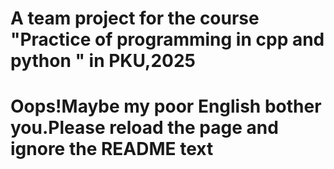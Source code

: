 # A team project for the course "Practice of programming in cpp and python " in PKU,2025
# Oops!Maybe my poor English bother you.Please reload the page and ignore the README text 